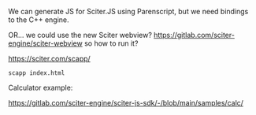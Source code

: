 
We can generate JS for Sciter.JS using Parenscript, but we need bindings to the C++ engine.

OR… we could use the new Sciter webview? https://gitlab.com/sciter-engine/sciter-webview so how to run it?

https://sciter.com/scapp/

    scapp index.html

Calculator example:

https://gitlab.com/sciter-engine/sciter-js-sdk/-/blob/main/samples/calc/
